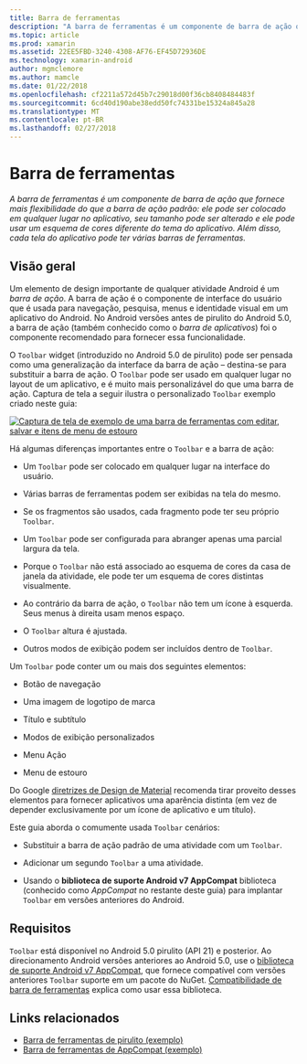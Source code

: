 ```yaml
---
title: Barra de ferramentas
description: "A barra de ferramentas é um componente de barra de ação que fornece mais flexibilidade do que a barra de ação padrão: ele pode ser colocado em qualquer lugar no aplicativo, seu tamanho pode ser alterado e ele pode usar um esquema de cores diferente do tema do aplicativo. Além disso, cada tela do aplicativo pode ter várias barras de ferramentas."
ms.topic: article
ms.prod: xamarin
ms.assetid: 22EE5FBD-3240-4308-AF76-EF45D72936DE
ms.technology: xamarin-android
author: mgmclemore
ms.author: mamcle
ms.date: 01/22/2018
ms.openlocfilehash: cf2211a572d45b7c29018d00f36cb8408484483f
ms.sourcegitcommit: 6cd40d190abe38edd50fc74331be15324a845a28
ms.translationtype: MT
ms.contentlocale: pt-BR
ms.lasthandoff: 02/27/2018
---
```

# <a name="toolbar"></a>Barra de ferramentas

_A barra de ferramentas é um componente de barra de ação que fornece mais flexibilidade do que a barra de ação padrão: ele pode ser colocado em qualquer lugar no aplicativo, seu tamanho pode ser alterado e ele pode usar um esquema de cores diferente do tema do aplicativo. Além disso, cada tela do aplicativo pode ter várias barras de ferramentas._


<a name="overview" />
 
## <a name="overview"></a>Visão geral

Um elemento de design importante de qualquer atividade Android é um *barra de ação*. A barra de ação é o componente de interface do usuário que é usada para navegação, pesquisa, menus e identidade visual em um aplicativo do Android. No Android versões antes de pirulito do Android 5.0, a barra de ação (também conhecido como o *barra de aplicativos*) foi o componente recomendado para fornecer essa funcionalidade. 

O `Toolbar` widget (introduzido no Android 5.0 de pirulito) pode ser pensada como uma generalização da interface da barra de ação &ndash; destina-se para substituir a barra de ação. O `Toolbar` pode ser usado em qualquer lugar no layout de um aplicativo, e é muito mais personalizável do que uma barra de ação. Captura de tela a seguir ilustra o personalizado `Toolbar` exemplo criado neste guia: 

[![Captura de tela de exemplo de uma barra de ferramentas com editar, salvar e itens de menu de estouro](images/01-toolbar-sml.png)](images/01-toolbar.png)

Há algumas diferenças importantes entre o `Toolbar` e a barra de ação: 

-   Um `Toolbar` pode ser colocado em qualquer lugar na interface do usuário.

-   Várias barras de ferramentas podem ser exibidas na tela do mesmo.

-   Se os fragmentos são usados, cada fragmento pode ter seu próprio `Toolbar`. 

-   Um `Toolbar` pode ser configurada para abranger apenas uma parcial largura da tela. 

-   Porque o `Toolbar` não está associado ao esquema de cores da casa de janela da atividade, ele pode ter um esquema de cores distintas visualmente. 

-   Ao contrário da barra de ação, o `Toolbar` não tem um ícone à esquerda. Seus menus à direita usam menos espaço. 

-   O `Toolbar` altura é ajustada. 

-   Outros modos de exibição podem ser incluídos dentro de `Toolbar`. 

Um `Toolbar` pode conter um ou mais dos seguintes elementos: 

-   Botão de navegação

-   Uma imagem de logotipo de marca

-   Título e subtítulo

-   Modos de exibição personalizados

-   Menu Ação

-   Menu de estouro

Do Google [diretrizes de Design de Material](https://material.google.com/) recomenda tirar proveito desses elementos para fornecer aplicativos uma aparência distinta (em vez de depender exclusivamente por um ícone de aplicativo e um título). 

Este guia aborda o comumente usada `Toolbar` cenários:

-   Substituir a barra de ação padrão de uma atividade com um `Toolbar`. 

-   Adicionar um segundo `Toolbar` a uma atividade.

-   Usando o **biblioteca de suporte Android v7 AppCompat** biblioteca (conhecido como *AppCompat* no restante deste guia) para implantar `Toolbar` em versões anteriores do Android. 

 
<a name="requirements" />
 
## <a name="requirements"></a>Requisitos

`Toolbar` está disponível no Android 5.0 pirulito (API 21) e posterior. Ao direcionamento Android versões anteriores ao Android 5.0, use o [biblioteca de suporte Android v7 AppCompat](https://www.nuget.org/packages/Xamarin.Android.Support.v7.AppCompat/), que fornece compatível com versões anteriores `Toolbar` suporte em um pacote do NuGet. 
[Compatibilidade de barra de ferramentas](~/android/user-interface/controls/tool-bar/toolbar-compatibility.md) explica como usar essa biblioteca. 




## <a name="related-links"></a>Links relacionados

- [Barra de ferramentas de pirulito (exemplo)](https://developer.xamarin.com/samples/monodroid/android5.0/Toolbar/)
- [Barra de ferramentas de AppCompat (exemplo)](https://developer.xamarin.com/samples/monodroid/Supportv7/AppCompat/Toolbar/)
